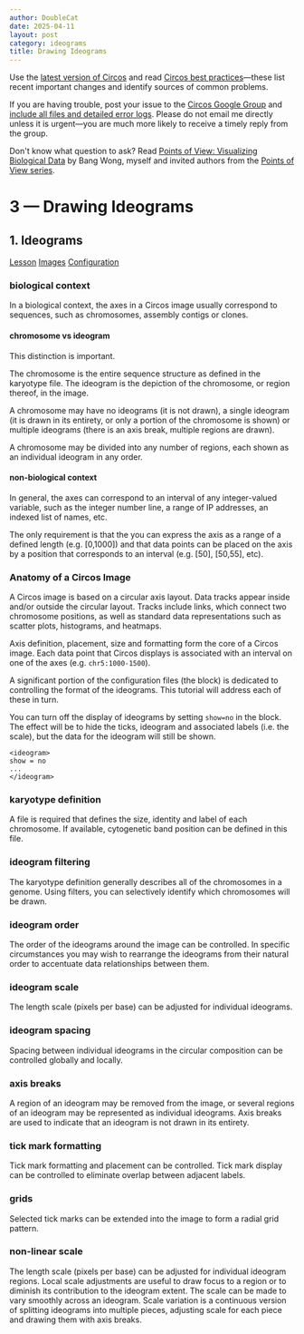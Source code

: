 ```yaml
---
author: DoubleCat
date: 2025-04-11
layout: post
category: ideograms
title: Drawing Ideograms
---
```


Use the [latest version of Circos](/software/download/circos/) and read
[Circos best
practices](/documentation/tutorials/reference/best_practices/)—these list
recent important changes and identify sources of common problems.

If you are having trouble, post your issue to the [Circos Google
Group](https://groups.google.com/group/circos-data-visualization) and [include
all files and detailed error logs](/support/support/). Please do not email me
directly unless it is urgent—you are much more likely to receive a timely
reply from the group.

Don't know what question to ask? Read [Points of View: Visualizing Biological
Data](https://www.nature.com/nmeth/journal/v9/n12/full/nmeth.2258.html) by
Bang Wong, myself and invited authors from the [Points of View
series](https://mk.bcgsc.ca/pointsofview).

# 3 — Drawing Ideograms

## 1\. Ideograms

[Lesson](/documentation/tutorials/ideograms/ideograms/lesson)
[Images](/documentation/tutorials/ideograms/ideograms/images)
[Configuration](/documentation/tutorials/ideograms/ideograms/configuration)

### biological context

In a biological context, the axes in a Circos image usually correspond to
sequences, such as chromosomes, assembly contigs or clones.

#### chromosome vs ideogram

This distinction is important.

The chromosome is the entire sequence structure as defined in the karyotype
file. The ideogram is the depiction of the chromosome, or region thereof, in
the image.

A chromosome may have no ideograms (it is not drawn), a single ideogram (it is
drawn in its entirety, or only a portion of the chromosome is shown) or
multiple ideograms (there is an axis break, multiple regions are drawn).

A chromosome may be divided into any number of regions, each shown as an
individual ideogram in any order.

#### non-biological context

In general, the axes can correspond to an interval of any integer-valued
variable, such as the integer number line, a range of IP addresses, an indexed
list of names, etc.

The only requirement is that the you can express the axis as a range of a
defined length (e.g. [0,1000]) and that data points can be placed on the axis
by a position that corresponds to an interval (e.g. [50], [50,55], etc).

### Anatomy of a Circos Image

A Circos image is based on a circular axis layout. Data tracks appear inside
and/or outside the circular layout. Tracks include links, which connect two
chromosome positions, as well as standard data representations such as scatter
plots, histograms, and heatmaps.

Axis definition, placement, size and formatting form the core of a Circos
image. Each data point that Circos displays is associated with an interval on
one of the axes (e.g. `chr5:1000-1500`).

A significant portion of the configuration files (the <ideogram> block) is
dedicated to controlling the format of the ideograms. This tutorial will
address each of these in turn.

You can turn off the display of ideograms by setting `show=no` in the
<ideogram> block. The effect will be to hide the ticks, ideogram and
associated labels (i.e. the scale), but the data for the ideogram will still
be shown.

    
    
    <ideogram>
    show = no
    ...
    </ideogram>
    

### karyotype definition

A file is required that defines the size, identity and label of each
chromosome. If available, cytogenetic band position can be defined in this
file.

### ideogram filtering

The karyotype definition generally describes all of the chromosomes in a
genome. Using filters, you can selectively identify which chromosomes will be
drawn.

### ideogram order

The order of the ideograms around the image can be controlled. In specific
circumstances you may wish to rearrange the ideograms from their natural order
to accentuate data relationships between them.

### ideogram scale

The length scale (pixels per base) can be adjusted for individual ideograms.

### ideogram spacing

Spacing between individual ideograms in the circular composition can be
controlled globally and locally.

### axis breaks

A region of an ideogram may be removed from the image, or several regions of
an ideogram may be represented as individual ideograms. Axis breaks are used
to indicate that an ideogram is not drawn in its entirety.

### tick mark formatting

Tick mark formatting and placement can be controlled. Tick mark display can be
controlled to eliminate overlap between adjacent labels.

### grids

Selected tick marks can be extended into the image to form a radial grid
pattern.

### non-linear scale

The length scale (pixels per base) can be adjusted for individual ideogram
regions. Local scale adjustments are useful to draw focus to a region or to
diminish its contribution to the ideogram extent. The scale can be made to
vary smoothly across an ideogram. Scale variation is a continuous version of
splitting ideograms into multiple pieces, adjusting scale for each piece and
drawing them with axis breaks.


